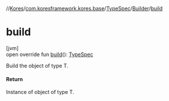 //[Kores](../../../../index.md)/[com.koresframework.kores.base](../../index.md)/[TypeSpec](../index.md)/[Builder](index.md)/[build](build.md)

# build

[jvm]\
open override fun [build](build.md)(): [TypeSpec](../index.md)

Build the object of type T.

#### Return

Instance of object of type T.
